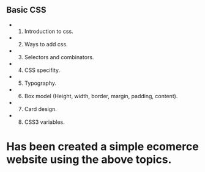 ## Basic CSS
- 1. Introduction to css.
- 2. Ways to add css.
- 3. Selectors and combinators.
- 4. CSS specifity. 
- 5. Typography.
- 6. Box model (Height, width, border, margin, padding, content).
- 7. Card design. 
- 8. CSS3 variables.

# Has been created a simple ecomerce website using the above topics.